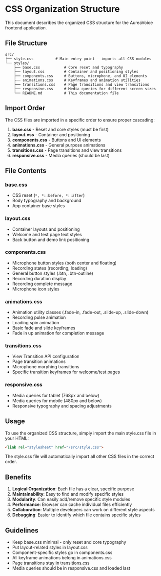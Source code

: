 # CSS Organization Structure

This document describes the organized CSS structure for the AureaVoice frontend application.

## File Structure

```
src/
├── style.css          # Main entry point - imports all CSS modules
└── styles/
    ├── base.css           # Core reset and typography
    ├── layout.css         # Container and positioning styles
    ├── components.css     # Buttons, microphone, and UI elements
    ├── animations.css     # Keyframes and animation utilities
    ├── transitions.css    # Page transitions and view transitions
    ├── responsive.css     # Media queries for different screen sizes
    └── README.md          # This documentation file
```

## Import Order

The CSS files are imported in a specific order to ensure proper cascading:

1. **base.css** - Reset and core styles (must be first)
2. **layout.css** - Container and positioning
3. **components.css** - Buttons and UI elements
4. **animations.css** - General purpose animations
5. **transitions.css** - Page transitions and view transitions
6. **responsive.css** - Media queries (should be last)

## File Contents

### base.css
- CSS reset (`*, *::before, *::after`)
- Body typography and background
- App container base styles

### layout.css
- Container layouts and positioning
- Welcome and test page text styles
- Back button and demo link positioning

### components.css
- Microphone button styles (both center and floating)
- Recording states (recording, loading)
- General button styles (.btn, .btn-outline)
- Recording duration display
- Recording complete message
- Microphone icon styles

### animations.css
- Animation utility classes (.fade-in, .fade-out, .slide-up, .slide-down)
- Recording pulse animation
- Loading spin animation
- Basic fade and slide keyframes
- Fade in up animation for completion message

### transitions.css
- View Transition API configuration
- Page transition animations
- Microphone morphing transitions
- Specific transition keyframes for welcome/test pages

### responsive.css
- Media queries for tablet (768px and below)
- Media queries for mobile (480px and below)
- Responsive typography and spacing adjustments

## Usage

To use the organized CSS structure, simply import the main style.css file in your HTML:

```html
<link rel="stylesheet" href="/src/style.css">
```

The style.css file will automatically import all other CSS files in the correct order.

## Benefits

1. **Logical Organization**: Each file has a clear, specific purpose
2. **Maintainability**: Easy to find and modify specific styles
3. **Modularity**: Can easily add/remove specific style modules
4. **Performance**: Browser can cache individual files efficiently
5. **Collaboration**: Multiple developers can work on different style aspects
6. **Debugging**: Easier to identify which file contains specific styles

## Guidelines

- Keep base.css minimal - only reset and core typography
- Put layout-related styles in layout.css
- Component-specific styles go in components.css
- All keyframe animations belong in animations.css
- Page transitions stay in transitions.css
- Media queries should be in responsive.css and loaded last

